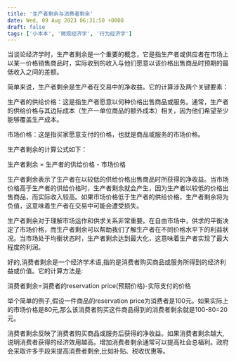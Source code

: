 ```yaml
---
title: '生产者剩余与消费者剩余'
date: Wed, 09 Aug 2023 06:31:50 +0000
draft: false
tags: ['小本本', '微观经济学', '行为经济学']
---
```


当谈论经济学时，生产者剩余是一个重要的概念，它是指生产者或供应者在市场上以某一价格销售商品时，实际收到的收入与他们愿意以该价格出售商品时预期的最低收入之间的差额。  
  
简单来说，生产者剩余是生产者在交易中的净收益。它的计算涉及两个关键要素：  
  
生产者的供给价格：这是指生产者愿意以何种价格出售商品或服务。通常，生产者的供给价格与其边际成本（生产一单位商品的额外成本）相关，因为他们希望至少能够覆盖生产成本。  
  
市场价格：这是指买家愿意支付的价格，也就是商品或服务的市场价格。  
  
生产者剩余的计算公式如下：  
  
生产者剩余 = 生产者的供给价格 - 市场价格  
  
生产者剩余表示了生产者在以较低的供给价格出售商品时所获得的净收益。当市场价格高于生产者的供给价格时，生产者剩余就会产生，因为生产者以较低的价格出售商品，而实际收入较高。如果市场价格低于生产者的供给价格，生产者剩余将为负值，这意味着生产者在交易中可能会遭受损失。  
  
生产者剩余对于理解市场运作和供求关系非常重要。在自由市场中，供求的平衡决定了市场价格，而生产者剩余可以帮助我们了解生产者在不同价格水平下的利益状况。当市场处于均衡状态时，生产者剩余达到最大化，这意味着生产者实现了最大程度的利润。  
  
好的,消费者剩余是一个经济学术语,指的是消费者购买商品或服务所得到的经济利益或价值。它的计算方法是:  
  
消费者剩余=消费者的reservation price(预期价格)-实际支付的价格  
  
举个简单的例子,假设一件商品的reservation price为消费者是100元。如果实际上的市场价格是80元,那么该消费者购买这件商品得到的消费者剩余就是100-80=20元。  
  
消费者剩余反映了消费者购买商品或服务后获得的净收益。如果消费者剩余越大,说明消费者获得的经济效用越高。增加消费者剩余通常可以提高社会总福利。政府会采取许多手段来提高消费者剩余,比如补贴、税收优惠等。